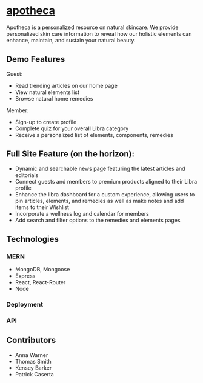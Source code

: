 # [apotheca](https://enigmatic-meadow-75915.herokuapp.com/)

Apotheca is a personalized resource on natural skincare. We provide personalized skin care information to reveal how our holistic elements can enhance, maintain, and sustain your natural beauty.

## Demo Features

Guest:
* Read trending articles on our home page
* View natural elements list
* Browse natural home remedies

Member:
* Sign-up to create profile
* Complete quiz for your overall Libra category
* Receive a personalized list of elements, components, remedies

## Full Site Feature (on the horizon):

* Dynamic and searchable news page featuring the latest articles and editorials
* Connect guests and members to premium products aligned to their Libra profile
* Enhance the libra dashboard for a custom experience, allowing users to pin articles, elements, and remedies as well as make notes and add items to their Wishlist
* Incorporate a wellness log and calendar for members
* Add search and filter options to the remedies and elements pages

## Technologies
### MERN
* MongoDB, Mongoose
* Express
* React, React-Router
* Node

### Deployment

### API

## Contributors
* Anna Warner
* Thomas Smith
* Kensey Barker
* Patrick Caserta
